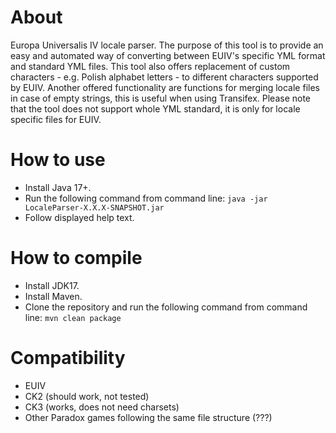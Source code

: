 # About
Europa Universalis IV locale parser. The purpose of this tool is to provide an easy and automated way of converting between EUIV's specific YML format and standard YML files. This tool also offers replacement of custom characters - e.g. Polish alphabet letters - to different characters supported by EUIV. Another offered functionality are functions for merging locale files in case of empty strings, this is useful when using Transifex. Please note that the tool does not support whole YML standard, it is only for locale specific files for EUIV.

# How to use
* Install Java 17+.
* Run the following command from command line:
 `java -jar LocaleParser-X.X.X-SNAPSHOT.jar`
* Follow displayed help text.

# How to compile
* Install JDK17.
* Install Maven.
* Clone the repository and run the following command from command line:
`mvn clean package`

# Compatibility
* EUIV
* CK2 (should work, not tested)
* CK3 (works, does not need charsets)
* Other Paradox games following the same file structure (???)

